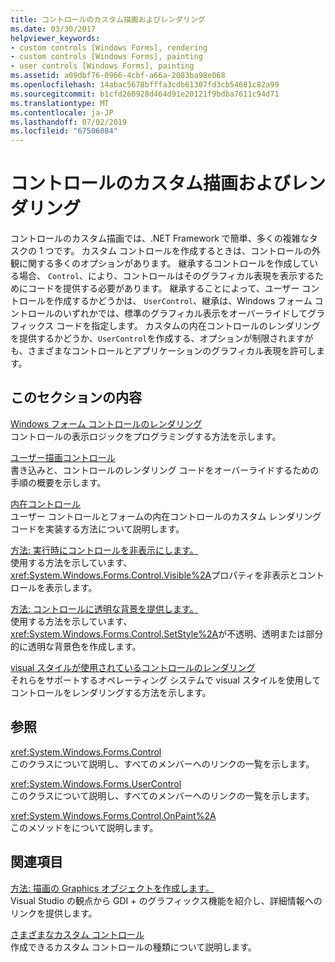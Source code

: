 ```yaml
---
title: コントロールのカスタム描画およびレンダリング
ms.date: 03/30/2017
helpviewer_keywords:
- custom controls [Windows Forms], rendering
- custom controls [Windows Forms], painting
- user controls [Windows Forms], painting
ms.assetid: a09dbf76-0966-4cbf-a66a-2083ba98e068
ms.openlocfilehash: 14abac5678bfffa3cdb61307fd3cb54681c82a99
ms.sourcegitcommit: b1cfd260928d464d91e20121f9bdba7611c94d71
ms.translationtype: MT
ms.contentlocale: ja-JP
ms.lasthandoff: 07/02/2019
ms.locfileid: "67506084"
---
```

# <a name="custom-control-painting-and-rendering"></a>コントロールのカスタム描画およびレンダリング
コントロールのカスタム描画では、.NET Framework で簡単、多くの複雑なタスクの 1 つです。 カスタム コントロールを作成するときは、コントロールの外観に関する多くのオプションがあります。 継承するコントロールを作成している場合、 `Control`、により、コントロールはそのグラフィカル表現を表示するためにコードを提供する必要があります。 継承することによって、ユーザー コントロールを作成するかどうかは、 `UserControl`、継承は、Windows フォーム コントロールのいずれかでは、標準のグラフィカル表示をオーバーライドしてグラフィックス コードを指定します。 カスタムの内在コントロールのレンダリングを提供するかどうか、`UserControl`を作成する、オプションが制限されますがも、さまざまなコントロールとアプリケーションのグラフィカル表現を許可します。  
  
## <a name="in-this-section"></a>このセクションの内容  
 [Windows フォーム コントロールのレンダリング](rendering-a-windows-forms-control.md)  
 コントロールの表示ロジックをプログラミングする方法を示します。  
  
 [ユーザー描画コントロール](user-drawn-controls.md)  
 書き込みと、コントロールのレンダリング コードをオーバーライドするための手順の概要を示します。  
  
 [内在コントロール](constituent-controls.md)  
 ユーザー コントロールとフォームの内在コントロールのカスタム レンダリング コードを実装する方法について説明します。  
  
 [方法: 実行時にコントロールを非表示にします。](how-to-make-your-control-invisible-at-run-time.md)  
 使用する方法を示しています、<xref:System.Windows.Forms.Control.Visible%2A>プロパティを非表示とコントロールを表示します。  
  
 [方法: コントロールに透明な背景を提供します。](how-to-give-your-control-a-transparent-background.md)  
 使用する方法を示しています、<xref:System.Windows.Forms.Control.SetStyle%2A>が不透明、透明または部分的に透明な背景色を作成します。  
  
 [visual スタイルが使用されているコントロールのレンダリング](rendering-controls-with-visual-styles.md)  
 それらをサポートするオペレーティング システムで visual スタイルを使用してコントロールをレンダリングする方法を示します。  
  
## <a name="reference"></a>参照  
 <xref:System.Windows.Forms.Control>  
 このクラスについて説明し、すべてのメンバーへのリンクの一覧を示します。  
  
 <xref:System.Windows.Forms.UserControl>  
 このクラスについて説明し、すべてのメンバーへのリンクの一覧を示します。  
  
 <xref:System.Windows.Forms.Control.OnPaint%2A>  
 このメソッドをについて説明します。  
  
## <a name="related-sections"></a>関連項目  
 [方法: 描画の Graphics オブジェクトを作成します。](../advanced/how-to-create-graphics-objects-for-drawing.md)  
 Visual Studio の観点から GDI + のグラフィックス機能を紹介し、詳細情報へのリンクを提供します。  
  
 [さまざまなカスタム コントロール](varieties-of-custom-controls.md)  
 作成できるカスタム コントロールの種類について説明します。
